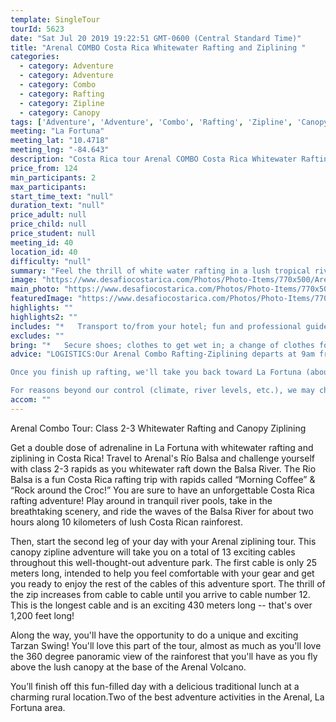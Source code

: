 ```yaml
---
template: SingleTour
tourId: 5623
date: "Sat Jul 20 2019 19:22:51 GMT-0600 (Central Standard Time)"
title: "Arenal COMBO Costa Rica Whitewater Rafting and Ziplining "
categories: 
  - category: Adventure
  - category: Adventure
  - category: Combo
  - category: Rafting
  - category: Zipline
  - category: Canopy
tags: ['Adventure', 'Adventure', 'Combo', 'Rafting', 'Zipline', 'Canopy']
meeting: "La Fortuna"
meeting_lat: "10.4718"
meeting_lng: "-84.643"
description: "Costa Rica tour Arenal COMBO Costa Rica Whitewater Rafting and Ziplining , id 5623"
price_from: 124
min_participants: 2
max_participants: 
start_time_text: "null"
duration_text: "null"
price_adult: null
price_child: null
price_student: null
meeting_id: 40
location_id: 40
difficulty: "null"
summary: "Feel the thrill of white water rafting in a lush tropical river, then get your heart racing while ziplining above the tree tops of the Costa Rican rainforest on this FULL DAY Rafting and Ziplining COMBO in Arenal! This is the best Arenal COMBO to get up-close and personal with Costa Rica rainforest and an amazing tropical river."
image: "https://www.desafiocostarica.com/Photos/Photo-Items/770x500/Arenal-COMBO-Costa-Rica-Whitewater-Rafting-and-Ziplining--1507317127.jpg"
main_photo: "https://www.desafiocostarica.com/Photos/Photo-Items/770x500/Arenal-COMBO-Costa-Rica-Whitewater-Rafting-and-Ziplining--1507317127.jpg"
featuredImage: "https://www.desafiocostarica.com/Photos/Photo-Items/770x500/Arenal-COMBO-Costa-Rica-Whitewater-Rafting-and-Ziplining--1507317127.jpg"
highlights: ""
highlights2: ""
includes: "*   Transport to/from your hotel; fun and professional guides who love what they do; high quality gear for both activities; tropical fruit break; delicious home-cooked meal; towel; and lots of adventure"
excludes: ""
bring: "*   Secure shoes; clothes to get wet in; a change of clothes for after the tour; appetite for adventure"
advice: "LOGISTICS:Our Arenal Combo Rafting-Ziplining departs at 9am from Downtown La Fortuna, but the exact pick up time depends upon the location of your hotel. We first start with an exciting rafting trip on the Balsa River class 2-3 about 45 minutes from La Fortuna. Once at the river you'll get your equipment, safety speech and do some practice moves, then you will spend around 2 hours paddling downriver.

Once you finish up rafting, we'll take you back toward La Fortuna (about 25 minutes ride) and have a delicious homemade lunch. After lunch, we will take you back to town and another van will take you straight to your Ecoglide Ziplining tour. Once at the Ziplining tour, you will be zipping along for an hour and 45 minutes tour and be back in your hotel between 5:00 to 5:30 pm.Have a look at our Adventure Waiver if you have questions about our Costa Rica adventure tour policies and this Costa Rica combo rafting ziplining tour.

For reasons beyond our control (climate, river levels, etc.), we may change to a more-suitable tour with an equal or similar adventure-appeal or offer other tour options so you don't miss out on a fun day in Costa Rica. We reserve the right to cancel a trip due to unfavorable conditions & will only run a tour according to our policies. Full refund is given if (on rare occasion) no tour is run. This adventure involves some inherent risk and physical exertion, so you must be in good physical condition!While the recommended weight limit for our canyoneering (rappelling) tour and most zip line tours is 220 lbs (100 kilos) it’s more about waist size than weight as the ropes (canyoneering) and cables (zip lines) are rated for well over 220 lbs but the maximum waist size for the harnesses used for these tours is 42 inches. So if you are a little over 220 lbs but your waist is less than 42 inches you can still do these tours.NOTE: We have an extra transport charge for hotels outside of our normal pick-up"
accom: ""
---
```

Arenal Combo Tour: Class 2-3 Whitewater Rafting and Canopy Ziplining

Get a double dose of adrenaline in La Fortuna with whitewater rafting and ziplining in Costa Rica! Travel to Arenal's Río Balsa and challenge yourself with class 2-3 rapids as you whitewater raft down the Balsa River. The Rio Balsa is a fun Costa Rica rafting trip with rapids called “Morning Coffee” & “Rock around the Croc!” You are sure to have an unforgettable Costa Rica rafting adventure! Play around in tranquil river pools, take in the breathtaking scenery, and ride the waves of the Balsa River for about two hours along 10 kilometers of lush Costa Rican rainforest.

Then, start the second leg of your day with your Arenal ziplining tour. This canopy zipline adventure will take you on a total of 13 exciting cables throughout this well-thought-out adventure park. The first cable is only 25 meters long, intended to help you feel comfortable with your gear and get you ready to enjoy the rest of the cables of this adventure sport. The thrill of the zip increases from cable to cable until you arrive to cable number 12. This is the longest cable and is an exciting 430 meters long -- that's over 1,200 feet long!

Along the way, you'll have the opportunity to do a unique and exciting Tarzan Swing! You'll love this part of the tour, almost as much as you'll love the 360 degree panoramic view of the rainforest that you'll have as you fly above the lush canopy at the base of the Arenal Volcano.

You’ll finish off this fun-filled day with a delicious traditional lunch at a charming rural location.Two of the best adventure activities in the Arenal, La Fortuna area.